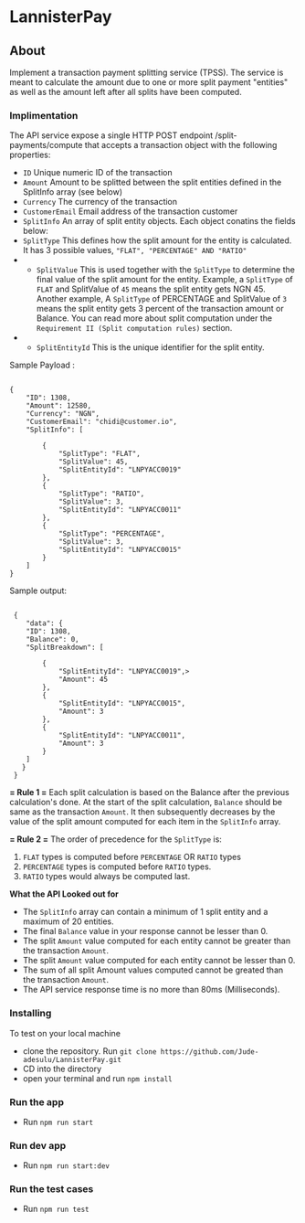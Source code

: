 # LannisterPay

## About

Implement a transaction payment splitting service (TPSS). The service is meant to calculate the amount due to one or more split payment "entities" as well as the amount left after all splits have been computed.

### Implimentation

The API service expose a single HTTP POST endpoint /split-payments/compute that accepts a transaction object with the following properties:

- `ID` Unique numeric ID of the transaction
- `Amount` Amount to be splitted between the split entities defined in the SplitInfo array (see below)
- `Currency` The currency of the transaction
- `CustomerEmail` Email address of the transaction customer
- `SplitInfo` An array of split entity objects. Each object conatins the fields below:
- `SplitType` This defines how the split amount for the entity is calculated. It has 3 possible values, `"FLAT", "PERCENTAGE" AND "RATIO"`
- - `SplitValue` This is used together with the `SplitType` to determine the final value of the split amount for the entity. Example, a `SplitType` of `FLAT` and SplitValue of `45` means the split entity gets NGN 45. Another example, A `SplitType` of PERCENTAGE and SplitValue of `3` means the split entity gets 3 percent of the transaction amount or Balance. You can read more about split computation under the `Requirement II (Split computation rules)` section.
- - `SplitEntityId` This is the unique identifier for the split entity.

Sample Payload :

<pre><code>
{
    "ID": 1308,
    "Amount": 12580,
    "Currency": "NGN",
    "CustomerEmail": "chidi@customer.io",
    "SplitInfo": [

        {
            "SplitType": "FLAT",
            "SplitValue": 45,
            "SplitEntityId": "LNPYACC0019"
        },
        {
            "SplitType": "RATIO",
            "SplitValue": 3,
            "SplitEntityId": "LNPYACC0011"
        },
        {
            "SplitType": "PERCENTAGE",
            "SplitValue": 3,
            "SplitEntityId": "LNPYACC0015"
        }
    ]
}
</code></pre>

Sample output:

<pre><code>
 {
    "data": {
    "ID": 1308,
    "Balance": 0,
    "SplitBreakdown": [

        {
            "SplitEntityId": "LNPYACC0019",>
            "Amount": 45
        },
        {
            "SplitEntityId": "LNPYACC0015",
            "Amount": 3
        },
        {
            "SplitEntityId": "LNPYACC0011",
            "Amount": 3
        }
    ]
   }
 }
</code></pre>

**= Rule 1 =**
Each split calculation is based on the Balance after the previous calculation's done. At the start of the split calculation, `Balance` should be same as the transaction `Amount`. It then subsequently decreases by the value of the split amount computed for each item in the `SplitInfo` array.

**= Rule 2 =**
The order of precedence for the `SplitType` is:

1. `FLAT` types is computed before `PERCENTAGE` OR `RATIO` types
2. `PERCENTAGE` types is computed before `RATIO` types.
3. `RATIO` types would always be computed last.

**What the API Looked out for**

- The `SplitInfo` array can contain a minimum of 1 split entity and a maximum of 20 entities.
- The final `Balance` value in your response cannot be lesser than 0.
- The split `Amount` value computed for each entity cannot be greater than the transaction `Amount`.
- The split `Amount` value computed for each entity cannot be lesser than 0.
- The sum of all split Amount values computed cannot be greated than the transaction `Amount`.
- The API service response time is no more than 80ms (Milliseconds).

### Installing

To test on your local machine

- clone the repository. Run `git clone https://github.com/Jude-adesulu/LannisterPay.git`
- CD into the directory
- open your terminal and run `npm install`

### Run the app

- Run `npm run start`

### Run dev app

- Run `npm run start:dev`

### Run the test cases

- Run `npm run test`
